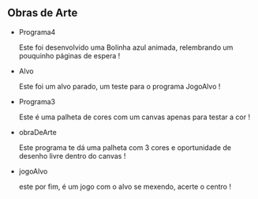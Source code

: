 ## Obras de Arte 

<ul>
  <li> Programa4 <br> <p> Este foi desenvolvido uma Bolinha azul animada, relembrando um pouquinho páginas de espera ! </p></li>
  <li> Alvo <br> <p> Este foi um alvo parado, um teste para o programa JogoAlvo ! </p></li>
  <li> Programa3 <br> <p> Este é uma palheta de cores com um canvas apenas para testar a cor ! </p> </li>
  <li> obraDeArte <br> <p> Este programa te dá uma palheta com 3 cores e oportunidade de desenho livre dentro do canvas ! </p> </li>
  <li> jogoAlvo <br> <p> este por fim, é um jogo com o alvo se mexendo, acerte o centro ! </p></li>
</ul>
